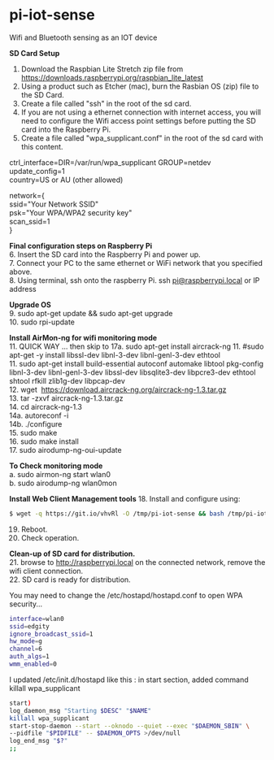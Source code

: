 # pi-iot-sense
Wifi and Bluetooth sensing as an IOT device

<b>SD Card Setup</b>
1. Download the Raspbian Lite Stretch zip file from https://downloads.raspberrypi.org/raspbian_lite_latest
2. Using a product such as Etcher (mac), burn the Rasbian OS (zip) file to the SD Card.
3. Create a file called "ssh" in the root of the sd card.
4. If you are not using a ethernet connection with internet access, you will need to configure the Wifi access point settings before putting the SD card into the Raspberry Pi.
5. Create a file called "wpa_supplicant.conf" in the root of the sd card with this content.

ctrl_interface=DIR=/var/run/wpa_supplicant GROUP=netdev<br>
update_config=1<br>
country=US or AU (other allowed)<br>

network={<br>
  ssid="Your Network SSID" <br>
  psk="Your WPA/WPA2 security key" <br>
  scan_ssid=1<br>
}<br>


<b>Final configuration steps on Raspberry Pi</b><br>
6. Insert the SD card into the Raspberry Pi and power up.<br>
7. Connect your PC to the same ethernet or WiFi network that you specified above.<br>
8. Using terminal, ssh onto the raspberry Pi.  ssh pi@raspberrypi.local or IP address<br>

<b>Upgrade OS</b><br>
9. sudo apt-get update && sudo apt-get upgrade<br>
10. sudo rpi-update<br>

<b>Install AirMon-ng for wifi monitoring mode</b><br>
11. QUICK WAY ... then skip to 17a.  sudo apt-get install aircrack-ng
11. #sudo apt-get -y install libssl-dev libnl-3-dev libnl-genl-3-dev ethtool<br>
11. sudo apt-get install build-essential autoconf automake libtool pkg-config libnl-3-dev libnl-genl-3-dev libssl-dev libsqlite3-dev libpcre3-dev ethtool shtool rfkill zlib1g-dev libpcap-dev<br>
12. wget  https://download.aircrack-ng.org/aircrack-ng-1.3.tar.gz<br>
13. tar -zxvf aircrack-ng-1.3.tar.gz<br>
14. cd aircrack-ng-1.3<br>
14a. autoreconf -i<br>
14b. ./configure<br>
15. sudo make<br>
16. sudo make install<br>
17. sudo airodump-ng-oui-update<br>

<b>To Check monitoring mode</b><br>
a. sudo airmon-ng start wlan0<br>
b. sudo airodump-ng wlan0mon<br>

<b>Install Web Client Management tools</b>
18. Install and configure using:<br>
```sh
$ wget -q https://git.io/vhvRl -O /tmp/pi-iot-sense && bash /tmp/pi-iot-sense
```
19. Reboot.<br>
20. Check operation.<br>

<b>Clean-up of SD card for distribution.</b><br>
21. browse to http://raspberrypi.local on the connected network, remove the wifi client connection.<br>
22. SD card is ready for distribution.<br>

You may need to change the /etc/hostapd/hostapd.conf to open WPA security...
```sh
interface=wlan0
ssid=edgity
ignore_broadcast_ssid=1
hw_mode=g
channel=6
auth_algs=1
wmm_enabled=0
```

I updated /etc/init.d/hostapd like this :
in start section, added command killall wpa_supplicant
```sh
start)
log_daemon_msg "Starting $DESC" "$NAME"
killall wpa_supplicant
start-stop-daemon --start --oknodo --quiet --exec "$DAEMON_SBIN" \
--pidfile "$PIDFILE" -- $DAEMON_OPTS >/dev/null
log_end_msg "$?"
;;
```

